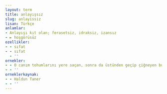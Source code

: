 ```yaml
---
layout: term
title: anlayışsız
slug: anlayissiz
lisan: Türkçe
anlamlar:
- Anlayışı kıt olan; ferasetsiz, idraksiz, izansız
- ► hoşgörüsüz
ozellikler:
- - sıfat
- - sıfat
  - ''
ornekler:
- - O canım tohumlarını yere saçan, sonra da üstünden geçip çiğneyen bu hışır, bu anlayışsız, bu merhametsiz insanları görmemek için başını hafifçe önüne eğdi.
- - ''
orneklerkaynak:
- - Haldun Taner
- - ''
---
```

